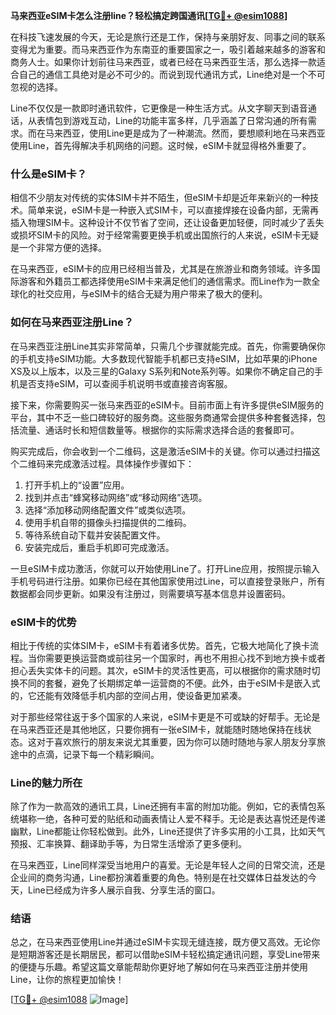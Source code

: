**马来西亚eSIM卡怎么注册line？轻松搞定跨国通讯[[TG💪+ @esim1088](https://t.me/s/esim1088)]**

在科技飞速发展的今天，无论是旅行还是工作，保持与亲朋好友、同事之间的联系变得尤为重要。而马来西亚作为东南亚的重要国家之一，吸引着越来越多的游客和商务人士。如果你计划前往马来西亚，或者已经在马来西亚生活，那么选择一款适合自己的通信工具绝对是必不可少的。而说到现代通讯方式，Line绝对是一个不可忽视的选择。

Line不仅仅是一款即时通讯软件，它更像是一种生活方式。从文字聊天到语音通话，从表情包到游戏互动，Line的功能丰富多样，几乎涵盖了日常沟通的所有需求。而在马来西亚，使用Line更是成为了一种潮流。然而，要想顺利地在马来西亚使用Line，首先得解决手机网络的问题。这时候，eSIM卡就显得格外重要了。

### 什么是eSIM卡？

相信不少朋友对传统的实体SIM卡并不陌生，但eSIM卡却是近年来新兴的一种技术。简单来说，eSIM卡是一种嵌入式SIM卡，可以直接焊接在设备内部，无需再插入物理SIM卡。这种设计不仅节省了空间，还让设备更加轻便，同时减少了丢失或损坏SIM卡的风险。对于经常需要更换手机或出国旅行的人来说，eSIM卡无疑是一个非常方便的选择。

在马来西亚，eSIM卡的应用已经相当普及，尤其是在旅游业和商务领域。许多国际游客和外籍员工都选择使用eSIM卡来满足他们的通信需求。而Line作为一款全球化的社交应用，与eSIM卡的结合无疑为用户带来了极大的便利。

### 如何在马来西亚注册Line？

在马来西亚注册Line其实非常简单，只需几个步骤就能完成。首先，你需要确保你的手机支持eSIM功能。大多数现代智能手机都已支持eSIM，比如苹果的iPhone XS及以上版本，以及三星的Galaxy S系列和Note系列等。如果你不确定自己的手机是否支持eSIM，可以查阅手机说明书或直接咨询客服。

接下来，你需要购买一张马来西亚的eSIM卡。目前市面上有许多提供eSIM服务的平台，其中不乏一些口碑较好的服务商。这些服务商通常会提供多种套餐选择，包括流量、通话时长和短信数量等。根据你的实际需求选择合适的套餐即可。

购买完成后，你会收到一个二维码，这是激活eSIM卡的关键。你可以通过扫描这个二维码来完成激活过程。具体操作步骤如下：

1. 打开手机上的“设置”应用。
2. 找到并点击“蜂窝移动网络”或“移动网络”选项。
3. 选择“添加移动网络配置文件”或类似选项。
4. 使用手机自带的摄像头扫描提供的二维码。
5. 等待系统自动下载并安装配置文件。
6. 安装完成后，重启手机即可完成激活。

一旦eSIM卡成功激活，你就可以开始使用Line了。打开Line应用，按照提示输入手机号码进行注册。如果你已经在其他国家使用过Line，可以直接登录账户，所有数据都会同步更新。如果没有注册过，则需要填写基本信息并设置密码。

### eSIM卡的优势

相比于传统的实体SIM卡，eSIM卡有着诸多优势。首先，它极大地简化了换卡流程。当你需要更换运营商或前往另一个国家时，再也不用担心找不到地方换卡或者担心丢失实体卡的问题。其次，eSIM卡的灵活性更高，可以根据你的需求随时切换不同的套餐，避免了长期绑定单一运营商的不便。此外，由于eSIM卡是嵌入式的，它还能有效降低手机内部的空间占用，使设备更加紧凑。

对于那些经常往返于多个国家的人来说，eSIM卡更是不可或缺的好帮手。无论是在马来西亚还是其他地区，只要你拥有一张eSIM卡，就能随时随地保持在线状态。这对于喜欢旅行的朋友来说尤其重要，因为你可以随时随地与家人朋友分享旅途中的点滴，记录下每一个精彩瞬间。

### Line的魅力所在

除了作为一款高效的通讯工具，Line还拥有丰富的附加功能。例如，它的表情包系统堪称一绝，各种可爱的贴纸和动画表情让人爱不释手。无论是表达喜悦还是传递幽默，Line都能让你轻松做到。此外，Line还提供了许多实用的小工具，比如天气预报、汇率换算、翻译助手等，为日常生活增添了更多便利。

在马来西亚，Line同样深受当地用户的喜爱。无论是年轻人之间的日常交流，还是企业间的商务沟通，Line都扮演着重要的角色。特别是在社交媒体日益发达的今天，Line已经成为许多人展示自我、分享生活的窗口。

### 结语

总之，在马来西亚使用Line并通过eSIM卡实现无缝连接，既方便又高效。无论你是短期游客还是长期居民，都可以借助eSIM卡轻松搞定通讯问题，享受Line带来的便捷与乐趣。希望这篇文章能帮助你更好地了解如何在马来西亚注册并使用Line，让你的旅程更加愉快！

[[TG💪+ @esim1088](https://t.me/s/esim1088) ![Image](https://i.postimg.cc/4NQfJmqS/Snipaste-2025-05-13-00-14-12.png)]